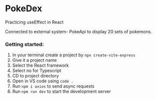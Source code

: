 # PokeDex

Practicing useEffect in React

Connected to external system- PokeApi to display 20 sets of pokemons.

### Getting started:
1. In your terminal create a project by `npx create-vite-express`
1. Give it a project name
1. Select the React framework
1. Select no for Typescript
1. CD to project directory
1. Open in VS code using `code .`
1. Run `npm i axios` to send async requests
1. Run `npm run dev` to start the development server
